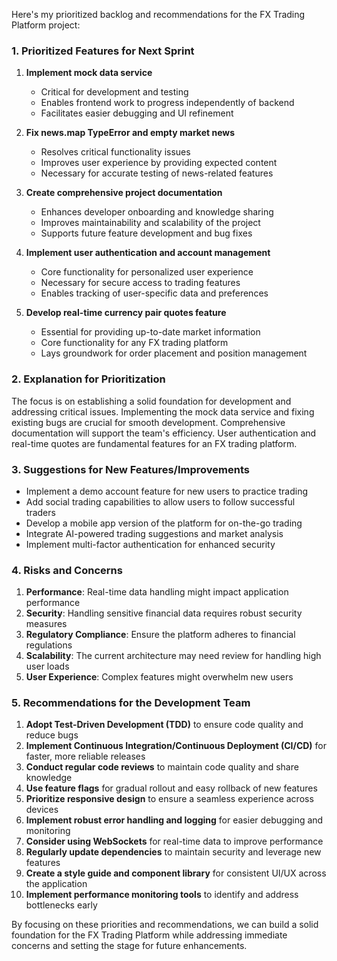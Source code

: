 Here's my prioritized backlog and recommendations for the FX Trading Platform
project:

### 1. Prioritized Features for Next Sprint

1. **Implement mock data service**

    - Critical for development and testing
    - Enables frontend work to progress independently of backend
    - Facilitates easier debugging and UI refinement

2. **Fix news.map TypeError and empty market news**

    - Resolves critical functionality issues
    - Improves user experience by providing expected content
    - Necessary for accurate testing of news-related features

3. **Create comprehensive project documentation**

    - Enhances developer onboarding and knowledge sharing
    - Improves maintainability and scalability of the project
    - Supports future feature development and bug fixes

4. **Implement user authentication and account management**

    - Core functionality for personalized user experience
    - Necessary for secure access to trading features
    - Enables tracking of user-specific data and preferences

5. **Develop real-time currency pair quotes feature**
    - Essential for providing up-to-date market information
    - Core functionality for any FX trading platform
    - Lays groundwork for order placement and position management

### 2. Explanation for Prioritization

The focus is on establishing a solid foundation for development and addressing
critical issues. Implementing the mock data service and fixing existing bugs are
crucial for smooth development. Comprehensive documentation will support the
team's efficiency. User authentication and real-time quotes are fundamental
features for an FX trading platform.

### 3. Suggestions for New Features/Improvements

-   Implement a demo account feature for new users to practice trading
-   Add social trading capabilities to allow users to follow successful traders
-   Develop a mobile app version of the platform for on-the-go trading
-   Integrate AI-powered trading suggestions and market analysis
-   Implement multi-factor authentication for enhanced security

### 4. Risks and Concerns

1. **Performance**: Real-time data handling might impact application performance
2. **Security**: Handling sensitive financial data requires robust security
   measures
3. **Regulatory Compliance**: Ensure the platform adheres to financial
   regulations
4. **Scalability**: The current architecture may need review for handling high
   user loads
5. **User Experience**: Complex features might overwhelm new users

### 5. Recommendations for the Development Team

1. **Adopt Test-Driven Development (TDD)** to ensure code quality and reduce
   bugs
2. **Implement Continuous Integration/Continuous Deployment (CI/CD)** for
   faster, more reliable releases
3. **Conduct regular code reviews** to maintain code quality and share knowledge
4. **Use feature flags** for gradual rollout and easy rollback of new features
5. **Prioritize responsive design** to ensure a seamless experience across
   devices
6. **Implement robust error handling and logging** for easier debugging and
   monitoring
7. **Consider using WebSockets** for real-time data to improve performance
8. **Regularly update dependencies** to maintain security and leverage new
   features
9. **Create a style guide and component library** for consistent UI/UX across
   the application
10. **Implement performance monitoring tools** to identify and address
    bottlenecks early

By focusing on these priorities and recommendations, we can build a solid
foundation for the FX Trading Platform while addressing immediate concerns and
setting the stage for future enhancements.
